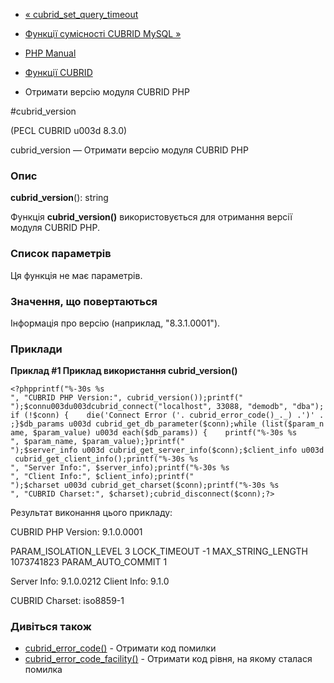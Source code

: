 - [« cubrid_set_query_timeout](function.cubrid-set-query-timeout.md)
- [Функції сумісності CUBRID MySQL »](cubridmysql.cubrid.md)

- [PHP Manual](index.md)
- [Функції CUBRID](ref.cubrid.md)
- Отримати версію модуля CUBRID PHP

#cubrid_version

(PECL CUBRID u003d 8.3.0)

cubrid_version — Отримати версію модуля CUBRID PHP

### Опис

**cubrid_version**(): string

Функція **cubrid_version()** використовується для отримання версії модуля
CUBRID PHP.

### Список параметрів

Ця функція не має параметрів.

### Значення, що повертаються

Інформація про версію (наприклад, "8.3.1.0001").

### Приклади

**Приклад #1 Приклад використання **cubrid_version()****

` <?phpprintf("%-30s %s
", "CUBRID PHP Version:", cubrid_version());printf("
");$connu003du003dcubrid_connect("localhost", 33088, "demodb", "dba");if (!$conn) {    die('Connect Error ('. cubrid_error_code()_._) .')' . ;}$db_params u003d cubrid_get_db_parameter($conn);while (list($param_name, $param_value) u003d each($db_params)) {    printf("%-30s %s
", $param_name, $param_value);}printf("
");$server_info u003d cubrid_get_server_info($conn);$client_info u003d cubrid_get_client_info();printf("%-30s %s
", "Server Info:", $server_info);printf("%-30s %s
", "Client Info:", $client_info);printf("
");$charset u003d cubrid_get_charset($conn);printf("%-30s %s
", "CUBRID Charset:", $charset);cubrid_disconnect($conn);?> `

Результат виконання цього прикладу:

CUBRID PHP Version: 9.1.0.0001

PARAM_ISOLATION_LEVEL 3
LOCK_TIMEOUT -1
MAX_STRING_LENGTH 1073741823
PARAM_AUTO_COMMIT 1

Server Info: 9.1.0.0212
Client Info: 9.1.0

CUBRID Charset: iso8859-1

### Дивіться також

- [cubrid_error_code()](function.cubrid-error-code.md) - Отримати
код помилки
- [cubrid_error_code_facility()](function.cubrid-error-code-facility.md) -
Отримати код рівня, на якому сталася помилка

